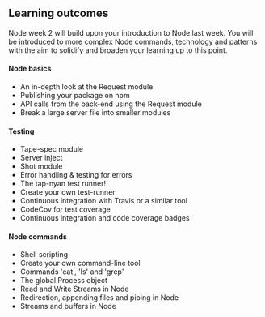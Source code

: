 ## Learning outcomes

Node week 2 will build upon your introduction to Node last week. You will be
introduced to more complex Node commands, technology and patterns with the aim to solidify and broaden your learning up to this point.

#### Node basics
  - An in-depth look at the Request module
  - Publishing your package on npm
  - API calls from the back-end using the Request module
  - Break a large server file into smaller modules

#### Testing
  - Tape-spec module
  - Server inject
  - Shot module
  - Error handling & testing for errors
  - The tap-nyan test runner!
  - Create your own test-runner
  - Continuous integration with Travis or a similar tool
  - CodeCov for test coverage
  - Continuous integration and code coverage badges

#### Node commands
  - Shell scripting
  - Create your own command-line tool
  - Commands 'cat', 'ls' and 'grep'
  - The global Process object
  - Read and Write Streams in Node
  - Redirection, appending files and piping in Node
  - Streams and buffers in Node
